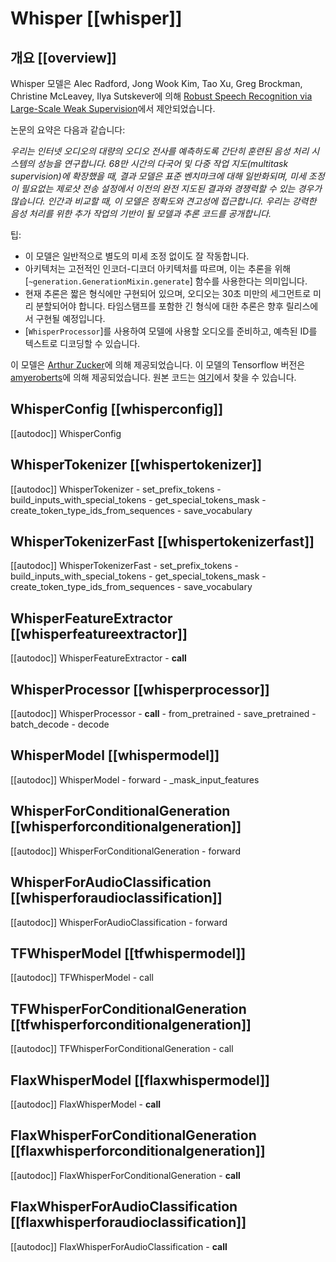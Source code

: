 <!--Copyright 2022 The HuggingFace Team. All rights reserved.

Licensed under the Apache License, Version 2.0 (the "License"); you may not use this file except in compliance with
the License. You may obtain a copy of the License at

http://www.apache.org/licenses/LICENSE-2.0

Unless required by applicable law or agreed to in writing, software distributed under the License is distributed on
an "AS IS" BASIS, WITHOUT WARRANTIES OR CONDITIONS OF ANY KIND, either express or implied. See the License for the
specific language governing permissions and limitations under the License.

⚠️ Note that this file is in Markdown but contain specific syntax for our doc-builder (similar to MDX) that may not be
rendered properly in your Markdown viewer.

-->

# Whisper [[whisper]]

## 개요 [[overview]]

Whisper 모델은 Alec Radford, Jong Wook Kim, Tao Xu, Greg Brockman, Christine McLeavey, Ilya Sutskever에 의해 [Robust Speech Recognition via Large-Scale Weak Supervision](https://cdn.openai.com/papers/whisper.pdf)에서 제안되었습니다.

논문의 요약은 다음과 같습니다:

*우리는 인터넷 오디오의 대량의 오디오 전사를 예측하도록 간단히 훈련된 음성 처리 시스템의 성능을 연구합니다. 68만 시간의 다국어 및 다중 작업 지도(multitask supervision)에 확장했을 때, 결과 모델은 표준 벤치마크에 대해 일반화되며, 미세 조정이 필요없는 제로샷 전송 설정에서 이전의 완전 지도된 결과와 경쟁력할 수 있는 경우가 많습니다. 인간과 비교할 때, 이 모델은 정확도와 견고성에 접근합니다. 우리는 강력한 음성 처리를 위한 추가 작업의 기반이 될 모델과 추론 코드를 공개합니다.*



팁:

- 이 모델은 일반적으로 별도의 미세 조정 없이도 잘 작동합니다.
- 아키텍처는 고전적인 인코더-디코더 아키텍처를 따르며, 이는 추론을 위해 [`~generation.GenerationMixin.generate`] 함수를 사용한다는 의미입니다.
- 현재 추론은 짧은 형식에만 구현되어 있으며, 오디오는 30초 미만의 세그먼트로 미리 분할되어야 합니다. 타임스탬프를 포함한 긴 형식에 대한 추론은 향후 릴리스에서 구현될 예정입니다.
- [`WhisperProcessor`]를 사용하여 모델에 사용할 오디오를 준비하고, 예측된 ID를 텍스트로 디코딩할 수 있습니다.

이 모델은 [Arthur Zucker](https://huggingface.co/ArthurZ)에 의해 제공되었습니다. 이 모델의 Tensorflow 버전은 [amyeroberts](https://huggingface.co/amyeroberts)에 의해 제공되었습니다.
원본 코드는 [여기](https://github.com/openai/whisper)에서 찾을 수 있습니다.



## WhisperConfig [[whisperconfig]]

[[autodoc]] WhisperConfig

## WhisperTokenizer [[whispertokenizer]]

[[autodoc]] WhisperTokenizer
    - set_prefix_tokens
    - build_inputs_with_special_tokens
    - get_special_tokens_mask
    - create_token_type_ids_from_sequences
    - save_vocabulary

## WhisperTokenizerFast [[whispertokenizerfast]]

[[autodoc]] WhisperTokenizerFast
    - set_prefix_tokens
    - build_inputs_with_special_tokens
    - get_special_tokens_mask
    - create_token_type_ids_from_sequences
    - save_vocabulary

## WhisperFeatureExtractor [[whisperfeatureextractor]]

[[autodoc]] WhisperFeatureExtractor
    - __call__

## WhisperProcessor [[whisperprocessor]]

[[autodoc]] WhisperProcessor
    - __call__
    - from_pretrained
    - save_pretrained
    - batch_decode
    - decode

## WhisperModel [[whispermodel]]

[[autodoc]] WhisperModel
    - forward
    - _mask_input_features

## WhisperForConditionalGeneration [[whisperforconditionalgeneration]]

[[autodoc]] WhisperForConditionalGeneration
    - forward

## WhisperForAudioClassification [[whisperforaudioclassification]]

[[autodoc]] WhisperForAudioClassification
    - forward



## TFWhisperModel [[tfwhispermodel]]

[[autodoc]] TFWhisperModel
    - call

## TFWhisperForConditionalGeneration [[tfwhisperforconditionalgeneration]]

[[autodoc]] TFWhisperForConditionalGeneration
    - call


## FlaxWhisperModel [[flaxwhispermodel]]

[[autodoc]] FlaxWhisperModel
    - __call__

## FlaxWhisperForConditionalGeneration [[flaxwhisperforconditionalgeneration]]

[[autodoc]] FlaxWhisperForConditionalGeneration
    - __call__

## FlaxWhisperForAudioClassification [[flaxwhisperforaudioclassification]]

[[autodoc]] FlaxWhisperForAudioClassification
    - __call__

